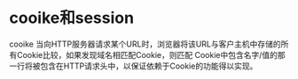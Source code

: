 # cooike和session

cooike
当向HTTP服务器请求某个URL时，浏览器将该URL与客户主机中存储的所有Cookie比较，如果发现域名相匹配Cookie，则匹配 Cookie中包含名字/值的那一行将被包含在HTTP请求头中，以保证依赖于Cookie的功能得以实现。